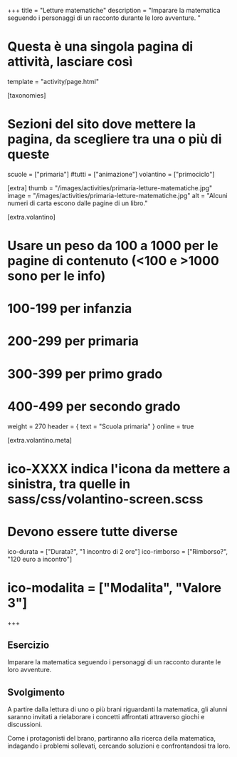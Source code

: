 +++
title = "Letture matematiche"
description = "Imparare la matematica seguendo i personaggi di un racconto durante le loro avventure.  "

# Questa è una singola pagina di attività, lasciare così
template = "activity/page.html"

[taxonomies]
# Sezioni del sito dove mettere la pagina, da scegliere tra una o più di queste
scuole = ["primaria"]
#tutti = ["animazione"]
volantino = ["primociclo"]

[extra]
thumb = "/images/activities/primaria-letture-matematiche.jpg"
image = "/images/activities/primaria-letture-matematiche.jpg"
alt = "Alcuni numeri di carta escono dalle pagine di un libro."

[extra.volantino]
# Usare un peso da 100 a 1000 per le pagine di contenuto (<100 e >1000 sono per le info)
# 100-199 per infanzia
# 200-299 per primaria
# 300-399 per primo grado
# 400-499 per secondo grado
weight = 270
header = { text = "Scuola primaria" }
online = true

[extra.volantino.meta]
# ico-XXXX indica l'icona da mettere a sinistra, tra quelle in sass/css/volantino-screen.scss
# Devono essere tutte diverse 
ico-durata = ["Durata?", "1 incontro di 2 ore"]
ico-rimborso = ["Rimborso?", "120 euro a incontro"]
# ico-modalita = ["Modalita", "Valore 3"]
+++

<h2 class="ico ico-primaria-esercizio">Esercizio</h2>

Imparare la matematica seguendo i personaggi di un racconto durante le loro avventure. 

<h2 class="ico ico-primaria-svolgimento">Svolgimento</h2>

A partire dalla lettura di uno o più brani riguardanti la matematica, gli alunni saranno invitati a rielaborare i concetti affrontati attraverso giochi e discussioni. 

Come i protagonisti del brano, partiranno alla ricerca della matematica, indagando i problemi sollevati, cercando soluzioni e confrontandosi tra loro.  
